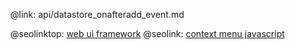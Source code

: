 @link: api/datastore_onafteradd_event.md

@seolinktop: [web ui framework](https://webix.com)
@seolink: [context menu javascript](https://webix.com/widget/contextmenu/)